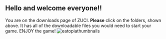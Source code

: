 ## Hello and welcome everyone!!
You are on the downloads page of ZUCI.
**Please** click on the folders, shown above. It has all of the downloadable files you would need to start your game.
ENJOY the game!
![eatopiathumbnails](https://user-images.githubusercontent.com/34511068/202471348-da2a06ad-bdf5-404c-abae-0e447cf81dba.png)
